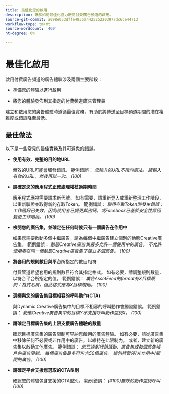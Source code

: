 ```yaml
---
title: 最佳化您的啟用
description: 瞭解如何最佳化協力廠商付費廣告頻道的啟用。
source-git-commit: a098e053dffe4835a4425252203977dc6ce44713
workflow-type: tm+mt
source-wordcount: '460'
ht-degree: 0%

---
```


# 最佳化啟用

啟用付費廣告頻道的廣告體驗涉及兩個主要階段：

* 準備您的體驗以進行啟用

* 將您的體驗發佈到其指定的付費頻道廣告管理員

建立和啟用您的廣告體驗時遵循最佳實務，有助於將傳送至目標頻道期間的潛在複雜度或錯誤降至最低。

## 最佳做法

以下是一些常見的最佳實務及其可避免的錯誤。

* **使用有效、完整的目的地URL**

  無效的URL可能會觸發錯誤。 範例錯誤： _您輸入的URL不指向網站。 請輸入有效的URL，然後再試一次。 (100)_

* **請確定您的應用程式正確處理權杖過期時間**

  應用程式應視需要請求新代號。 如有需要，請重新登入或重新整理工作階段，以重新驗證並取得新的存取Token。 範例錯誤： _驗證存取Token時發生錯誤：工作階段已失效，因為使用者已變更其密碼，或Facebook已基於安全性原因變更工作階段。 (190)_

* **檢閱您的廣告集，並確定在任何時候只有一個廣告在作用中**

  如果您需要啟動多個中繼廣告，請為每個中繼廣告建立個別的動態Creative廣告集。 範例錯誤： _動態Creative廣告集最多允許一個使用中的廣告。 不允許使用者在同一個動態Creative廣告集下建立多個廣告。 (100)_

* **將套用的規則數目與平台**&#x200B;所指定的數目相符

  付費管道希望套用的規則數目符合其指定格式。  如有必要，請調整規則數量，以符合平台所指定的值。 範例錯誤： _廣告AssetFeed的format有X目標規則：格式名稱，但此格式應為X目標規則。 (100)_

* **選擇與您的廣告集目標相容的呼叫動作(CTA)**

  與Dynamic Creative廣告集中的目標不相容的呼叫動作會觸發錯誤。 範例錯誤： _動態Creative廣告集中的目標Y不支援呼叫動作型別X。 (100)_

* **請確定目標廣告集的上限支援廣告體驗的數量**

  確認目標廣告集的廣告限制可容納您啟用的廣告體驗。 如有必要，請從廣告集中移除任何不必要或非作用中的廣告，以維持在此限制內。 或者，建立新的廣告集以啟動其他廣告。 範例錯誤： _您已達到行銷活動、廣告集或每個廣告帳戶的廣告限制。 每個廣告集最多可包含50個廣告。 這包括暫停/非作用中/關閉的廣告。 (100)_

* **請確定平台支援您選取的CTA型別**

  確認您的體驗包含支援的CTA型別。 範例錯誤： _(#100)無效的動作型別呼叫(100)_
